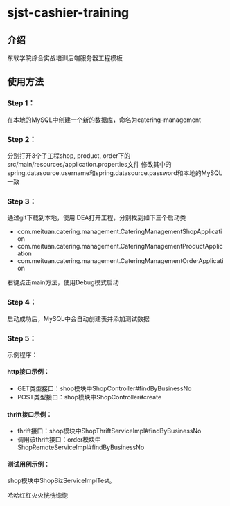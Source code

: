 # sjst-cashier-training

## 介绍

东软学院综合实战培训后端服务器工程模板

## 使用方法

### Step 1：

在本地的MySQL中创建一个新的数据库，命名为catering-management

### Step 2：

分别打开3个子工程shop, product, order下的src/main/resources/application.properties文件
修改其中的spring.datasource.username和spring.datasource.password和本地的MySQL一致

### Step 3：

通过git下载到本地，使用IDEA打开工程，分别找到如下三个启动类
<ul>
    <li>com.meituan.catering.management.CateringManagementShopApplication</li>
    <li>com.meituan.catering.management.CateringManagementProductApplication</li>
    <li>com.meituan.catering.management.CateringManagementOrderApplication</li>
</ul>
右键点击main方法，使用Debug模式启动

### Step 4：

启动成功后，MySQL中会自动创建表并添加测试数据

### Step 5：
示例程序：

#### http接口示例：
<ul>
    <li>
GET类型接口：shop模块中ShopController#findByBusinessNo</li>
<li>
POST类型接口：shop模块中ShopController#create</li>
</ul>

#### thrift接口示例：
<ul>
<li>
thrift接口：shop模块中ShopThriftServiceImpl#findByBusinessNo
</li>
<li>
调用该thrift接口：order模块中ShopRemoteServiceImpl#findByBusinessNo
</li>
</ul>

#### 测试用例示例：
shop模块中ShopBizServiceImplTest。

哈哈红红火火恍恍惚惚